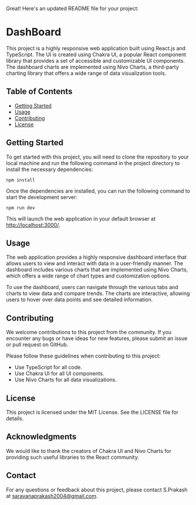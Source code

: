 Great! Here's an updated README file for your project:

# DashBoard

This project is a highly responsive web application built using React.js and TypeScript. The UI is created using Chakra UI, a popular React component library that provides a set of accessible and customizable UI components. The dashboard charts are implemented using Nivo Charts, a third-party charting library that offers a wide range of data visualization tools.

## Table of Contents

- [Getting Started](#getting-started)
- [Usage](#usage)
- [Contributing](#contributing)
- [License](#license)

## Getting Started

To get started with this project, you will need to clone the repository to your local machine and run the following command in the project directory to install the necessary dependencies:

```
npm install
```

Once the dependencies are installed, you can run the following command to start the development server:

```
npm run dev
```

This will launch the web application in your default browser at [http://localhost:3000/](http://localhost:3000/).

## Usage

The web application provides a highly responsive dashboard interface that allows users to view and interact with data in a user-friendly manner. The dashboard includes various charts that are implemented using Nivo Charts, which offers a wide range of chart types and customization options.

To use the dashboard, users can navigate through the various tabs and charts to view data and compare trends. The charts are interactive, allowing users to hover over data points and see detailed information.

## Contributing

We welcome contributions to this project from the community. If you encounter any bugs or have ideas for new features, please submit an issue or pull request on GitHub.

Please follow these guidelines when contributing to this project:

- Use TypeScript for all code.
- Use Chakra UI for all UI components.
- Use Nivo Charts for all data visualizations.

## License

This project is licensed under the MIT License. See the LICENSE file for details.

## Acknowledgments

We would like to thank the creators of Chakra UI and Nivo Charts for providing such useful libraries to the React community.

## Contact

For any questions or feedback about this project, please contact S.Prakash at saravanaprakash2004@gmail.com.
